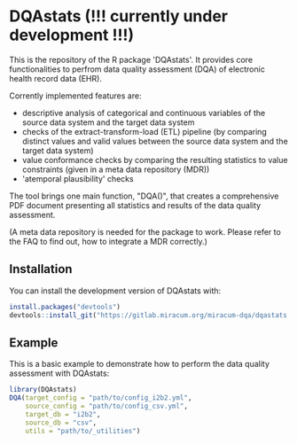 # DQAstats (!!! currently under development !!!)

This is the repository of the R package 'DQAstats'. It provides core functionalities to perfrom data quality assessment (DQA) of electronic health record data (EHR).  

Corrently implemented features are: 

- descriptive analysis of categorical and continuous variables of the source data system and the target data system 
- checks of the extract-transform-load (ETL) pipeline (by comparing distinct values and valid values between the source data system and the target data system) 
- value conformance checks by comparing the resulting statistics to value constraints (given in a meta data repository (MDR)) 
- 'atemporal plausibility' checks 


The tool brings one main function, "DQA()", that creates a comprehensive PDF document presenting all statistics and results of the data quality assessment. 

(A meta data repository is needed for the package to work. Please refer to the FAQ to find out, how to integrate a MDR correctly.)


## Installation

You can install the development version of DQAstats with:

``` r
install.packages("devtools")
devtools::install_git("https://gitlab.miracum.org/miracum-dqa/dqastats.git")
```

## Example

This is a basic example to demonstrate how to perform the data quality assessment with DQAstats:

``` r
library(DQAstats)
DQA(target_config = "path/to/config_i2b2.yml",
    source_config = "path/to/config_csv.yml",
    target_db = "i2b2",
    source_db = "csv",
    utils = "path/to/_utilities")
```
